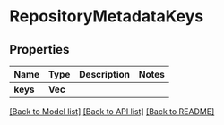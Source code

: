 # RepositoryMetadataKeys

## Properties

Name | Type | Description | Notes
------------ | ------------- | ------------- | -------------
**keys** | **Vec<String>** |  | 

[[Back to Model list]](../README.md#documentation-for-models) [[Back to API list]](../README.md#documentation-for-api-endpoints) [[Back to README]](../README.md)


